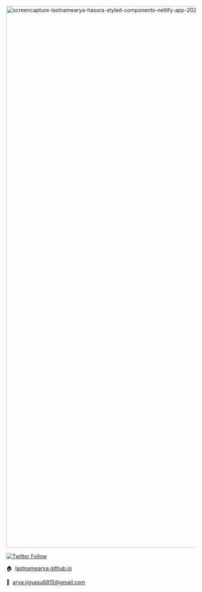[<img width="1436" alt="screencapture-lastnamearya-hasura-styled-components-netlify-app-2020-07-09-14_05_29" src="https://user-images.githubusercontent.com/6664187/87039000-28e95d80-c20c-11ea-9598-2a3e62ec6c17.png">](https://lastnamearya-hasura-styled-components.netlify.app/)

[![Twitter Follow](https://img.shields.io/twitter/follow/lastnamearya.svg?style=social&label=Follow%20%40lastnamearya)](https://twitter.com/lastnamearya)

:house:&nbsp; [lastnamearya.github.io](https://lastnamearya.github.io)

:email:&nbsp; arya.jigyasu6815@gmail.com

